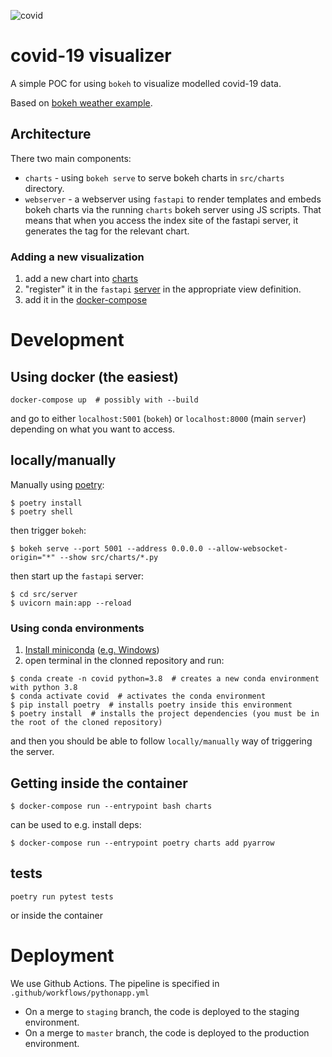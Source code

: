 ![covid](https://github.com/epidemics/covid/workflows/covid/badge.svg)

# covid-19 visualizer
A simple POC for using `bokeh` to visualize modelled covid-19 data. 

Based on [bokeh weather example](https://github.com/bokeh/bokeh/tree/master/examples/app/weather).

## Architecture
There two main components:

* `charts` - using `bokeh serve` to serve bokeh charts
  in `src/charts` directory.
* `webserver` - a webserver using `fastapi` to render templates and embeds
  bokeh charts via the running `charts` bokeh server using JS scripts. That means that when you access the index site
  of the fastapi server, it generates the tag for the relevant chart. 

### Adding a new visualization
1. add a new chart into [charts](https://github.com/epidemics/covid/tree/master/src/charts)
2. "register" it in the `fastapi` [server](https://github.com/epidemics/covid/blob/master/src/server/main.py#L19) in the appropriate view definition.
3. add it in the [docker-compose](https://github.com/epidemics/covid/blob/master/docker-compose.yaml#L22)

# Development
## Using docker (the easiest) 
```
docker-compose up  # possibly with --build
```
and go to either `localhost:5001` (`bokeh`) or `localhost:8000` (main `server`) depending on what you want to access.

## locally/manually
Manually using [poetry](https://python-poetry.org/docs/#installation):
```
$ poetry install
$ poetry shell
```

then trigger `bokeh`:
```
$ bokeh serve --port 5001 --address 0.0.0.0 --allow-websocket-origin="*" --show src/charts/*.py
```

then start up the `fastapi` server:
```
$ cd src/server
$ uvicorn main:app --reload
```

### Using conda environments
1. [Install miniconda](https://conda.io/projects/conda/en/latest/user-guide/install/index.html#) ([e.g. Windows](https://conda.io/projects/conda/en/latest/user-guide/install/windows.html))
2. open terminal in the clonned repository and run:
```
$ conda create -n covid python=3.8  # creates a new conda environment with python 3.8
$ conda activate covid  # activates the conda environment
$ pip install poetry  # installs poetry inside this environment
$ poetry install  # installs the project dependencies (you must be in the root of the cloned repository)
```
and then you should be able to follow `locally/manually` way of triggering the server.

## Getting inside the container
```
$ docker-compose run --entrypoint bash charts
```

can be used to e.g. install deps:
```
$ docker-compose run --entrypoint poetry charts add pyarrow
```

## tests
```
poetry run pytest tests
```
or inside the container

# Deployment
We use Github Actions. The pipeline is specified in `.github/workflows/pythonapp.yml`

* On a merge to `staging` branch, the code is deployed to the staging environment.
* On a merge to `master` branch, the code is deployed to the production environment.

